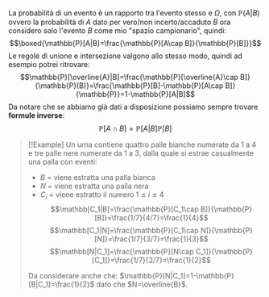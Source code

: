 La probabilità di un evento è un rapporto tra l'evento stesso e $\Omega$, con $\mathbb{P}(A|B)$ ovvero la probabilità di $A$ dato per vero/non incerto/accaduto $B$ ora considero solo l'evento $B$ come mio "spazio campionario", quindi:
$$\boxed{\mathbb{P}[A|B]=\frac{\mathbb{P}[A\cap B]}{\mathbb{P}[B]}}$$
Le regole di unione e intersezione valgono allo stesso modo, quindi ad esempio potrei ritrovare:
$$\mathbb{P}[\overline{A}|B]=\frac{\mathbb{P}[\overline{A}\cap B]}{\mathbb{P}(B)}=\frac{\mathbb{P}[B]-\mathbb{P}[A\cap B]}{\mathbb{P}}=1-\mathbb{P}[A|B]$$
Da notare che se abbiamo già dati a disposizione possiamo sempre trovare **formule inverse**:
$$\mathbb{P}[A\cap B]=\mathbb{P}[A|B]\mathbb{P}[B]$$
>[!Example]
>Un urna contiene quattro palle bianche numerate da 1 a 4 e tre palle nere numerate da 1 a 3, dalla quale si estrae casualmente una palla con eventi:
>- $B$ = viene estratta una palla bianca
>- $N$ = viene estratta una palla nera
>- $C_i$ = viene estratto il numero $1 \leq i \leq 4$
>$$\mathbb[C_1|B]=\frac{\mathbb{P}[C_1\cap B]}{\mathbb{P}[B]}=\frac{1/7}{4/7}=\frac{1}{4}$$
>$$\mathbb[C_1|N]=\frac{\mathbb{P}[C_1\cap N]}{\mathbb{P}[N]}=\frac{1/7}{3/7}=\frac{1}{3}$$
>$$\mathbb[N|C_1]=\frac{\mathbb{P}[N\cap C_1]}{\mathbb{P}[C_1]}=\frac{1/7}{2/7}=\frac{1}{2}$$
>
>Da considerare anche che: $\mathbb{P}[N|C_1]=1-\mathbb{P}[B|C_1]=\frac{1}{2}$ dato che $N=\overline{B}$.
